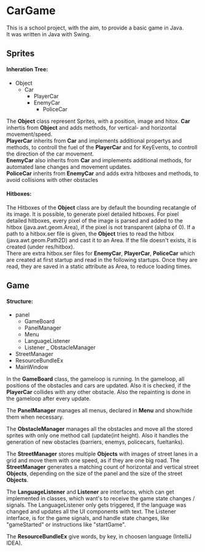 # CarGame

This is a school project, with the aim, to provide a basic game in Java.  
It was written in Java with Swing.


## Sprites
#### Inheration Tree:
- Object
  - Car
    - PlayerCar
    - EnemyCar
      - PoliceCar

The **Object** class represent Sprites, with a position, image and hitox.
**Car** inhertis from **Object** and adds methods, for vertical- and horizontal movement/speed.  
**PlayerCar** inherits from **Car** and implements additional propertys and methods, to controll the fuel of the **PlayerCar** and for KeyEvents, to controll the direction of the car movement.  
**EnemyCar** also inherits from **Car** and implements additional methods, for automated lane changes and movement updates.  
**PoliceCar** inherits from **EnemyCar** and adds extra hitboxes and methods, to avoid collisions with other obstacles

#### Hitboxes:
The Hitboxes of the **Object** class are by default the bounding recatangle of its image. It is possible, to generate pixel detailed hitboxes. For pixel detailed hitboxes, every pixel of the image is parsed and added to the hitbox (java.awt.geom.Area), if the pixel is not transparent (alpha of 0). If a path to a hitbox.ser file is given, the **Object** tries to read the hitbox (java.awt.geom.Path2D) and cast it to an Area. If the file doesn't exists, it is created (under res/hitbox).  
There are extra hitbox.ser files for **EnemyCar**, **PlayerCar**, **PoliceCar** which are created at first startup and read in the following startups. Once they are read, they are saved in a static attribute as Area, to reduce loading times.


## Game
#### Structure:
- panel
  - GameBoard
  - PanelManager
   - Menu
  - LanguageListener
  - Listener
_ ObstacleManager
- StreetManager
- ResourceBundleEx
- MainWindow

In the **GameBoard** class, the gameloop is running. In the gameloop, all positions of the obstacles and cars are updated. Also it is checked, if the **PlayerCar** collides with any other obstacle. Also the repainting is done in the gameloop after every update.

The **PanelManager** manages all menus, declared in **Menu** and show/hide them when necessary.

The **ObstacleManager** manages all the obstacles and move all the stored sprites with only one method call (update(int height). Also it handles the generation of new obstacles (barriers, enemys, policecars, fueltanks).

The **StreetManager** stores multiple **Objects** with images of street lanes in a grid and move them with one speed, as if they are one big road. The **StreetManager** generates a matching count of horizontal and vertical street **Objects**, depending on the size of the panel and the size of the street **Objects**.

The **LanguageListener** and **Listener** are interfaces, which can get implemented in classes, which want's to receive the game state changes / signals. The LanguageListener only gets triggered, If the language was changed and updates all the UI components with text. The Listener interface, is for the game signals, and handle state changes, like "gameStarted" or instructions like "startGame".

The **ResourceBundleEx** give words, by key, in choosen language (IntelliJ IDEA).
